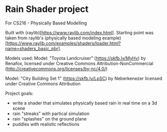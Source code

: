 # Rain Shader project

For CS216 - Physically Based Modelling

Built with (raylib)[https://www.raylib.com/index.html]. Starting point was 
 taken from raylib's (physically based modeling example)[https://www.raylib.com/examples/shaders/loader.html?name=shaders_basic_pbr].
 
Models used: 
  Model: "Toyota Landcruiser" (https://skfb.ly/MyHv) by Renafox,
  licensed under Creative Commons Attribution-NonCommercial 
  (http://creativecommons.org/licenses/by-nc/4.0/)

  Model: "City Building Set 1" (https://skfb.ly/LpSC) by Neberkenezer
  licensed under Creative Commons Attribution


Project goals:
- write a shader that simulates physically based rain in real time on a 3d scene
- rain "streaks" with partical simulation
- rain "splashes" on the ground plane
- puddles with realistic reflections



